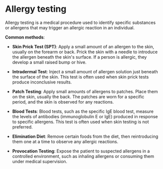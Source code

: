 # Allergy testing

Allergy testing is a medical procedure used to identify specific substances or allergens that may trigger an allergic reaction in an individual.

**Common methods**:

* **Skin Prick Test (SPT)**: Apply a small amount of an allergen to the skin, usually on the forearm or back. Prick the skin with a needle to introduce the allergen beneath the skin's surface. If a person is allergic, they develop a small raised bump or hive.

* **Intradermal Test**: Inject a small amount of allergen solution just beneath the surface of the skin. This test is often used when skin prick tests produce inconclusive results.

* **Patch Testing**: Apply small amounts of allergens to patches. Place them on the skin, usually the back. The patches are worn for a specific period, and the skin is observed for any reactions.

* **Blood Tests**: Blood tests, such as the specific IgE blood test, measure the levels of antibodies (immunoglobulin E or IgE) produced in response to specific allergens. This test is often used when skin testing is not preferred.

* **Elimination Diet**: Remove certain foods from the diet, then reintroducing them one at a time to observe any allergic reactions.

* **Provocation Testing**: Expose the patient to suspected allergens in a controlled environment, such as inhaling allergens or consuming them under medical supervision.